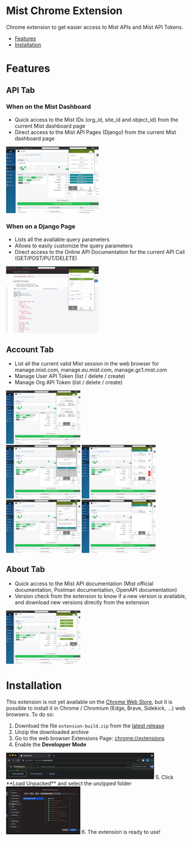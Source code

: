 # Mist Chrome Extension
Chrome extension to get easier access to Mist APIs and Mist API Tokens.
 
* [Features](https://github.com/tmunzer/mist_chrome_extension#features)
* [Installation](https://github.com/tmunzer/mist_chrome_extension#installation)

# Features
## API Tab
### When on the Mist Dashboard
* Quick access to the Mist IDs (org_id, site_id and object_id) from the current Mist dashboard page
* Direct access to the Mist API Pages (Django) from the current Mist dashboard page

<div>
<img src="._readme/img/api.png" width="50%">
</div>

### When on a Django Page
* Lists all the available query parameters
* Allows to easily customize the query parameters
* Direct access to the Online API Documentation for the current API Call (GET/POST/PUT/DELETE)

<div>
<img src="._readme/img/django.png" width="50%">
</div>

## Account Tab
* List all the current valid Mist session in the web browser for manage.mist.com, manage.eu.mist.com, manage.gc1.mist.com
* Manage User API Token (list / delete / create)
* Manage Org API Token (list / delete / create)


<div>
<img src="._readme/img/accounts_list.png" width="40%">
</div>
<div>
<img src="._readme/img/accounts_create.png" width="40%">
<img src="._readme/img/accounts_manage.png" width="40%">
</div>
<div>
<img src="._readme/img/accounts_org_create.png" width="40%">
<img src="._readme/img/accounts_org_manage.png" width="40%">
</div>

## About Tab
* Quick access to the Mist API documentation (Mist official documentation, Postman documentation, OpenAPI documentation)
* Version check from the extension to know if a new version is available, and download new versions directly from the extension
<div>
<img src="._readme/img/about.png" width="40%">
</div>


# Installation
This extension is not yet available on the [Chrome Web Store](https://chrome.google.com/), but it is possible to install it in Chrome / Chromium (Edge, Brave, Sidekick, ...) web browsers. To do so:
1. Download the file `extension-build.zip` from the [latest release](https://github.com/tmunzer/mist_chrome_extension/releases)
2. Unzip the downloaded archive
3. Go to the web browser Extensions Page: <a href="chrome://extensions" target="_blank">chrome://extensions</a> 
4. Enable the **Developper Mode**

<img src="._readme/img/dev_mode.png" width="80%">
5. Click **Load Unpacked** and select the unzipped folder

<img src="._readme/img/load_unpacked.png" width="40%">
6. The extension is ready to use!


